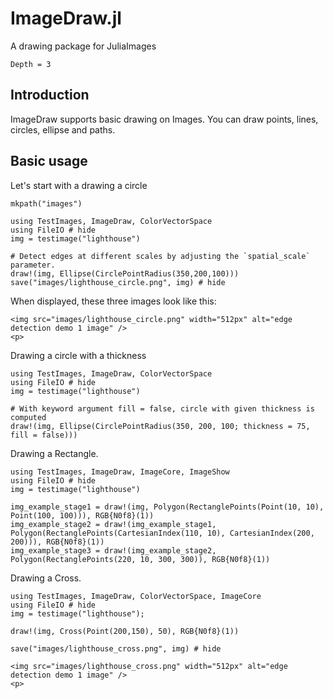 # ImageDraw.jl

A drawing package for JuliaImages

```@contents
Depth = 3
```

## Introduction

ImageDraw supports basic drawing on Images. You can draw points, lines, circles, ellipse and paths.  


## Basic usage

Let's start with a drawing a circle

```@setup usage
mkpath("images")
```

```@example usage
using TestImages, ImageDraw, ColorVectorSpace
using FileIO # hide
img = testimage("lighthouse")

# Detect edges at different scales by adjusting the `spatial_scale` parameter.
draw!(img, Ellipse(CirclePointRadius(350,200,100)))
save("images/lighthouse_circle.png", img) # hide
```

When displayed, these three images look like this:
```@raw html
<img src="images/lighthouse_circle.png" width="512px" alt="edge detection demo 1 image" />
<p>
```

Drawing a circle with a thickness

```@example usage
using TestImages, ImageDraw, ColorVectorSpace
using FileIO # hide
img = testimage("lighthouse")

# With keyword argument fill = false, circle with given thickness is computed 
draw!(img, Ellipse(CirclePointRadius(350, 200, 100; thickness = 75, fill = false)))
```

Drawing a Rectangle.

```@example usage
using TestImages, ImageDraw, ImageCore, ImageShow
using FileIO # hide
img = testimage("lighthouse")

img_example_stage1 = draw!(img, Polygon(RectanglePoints(Point(10, 10), Point(100, 100))), RGB{N0f8}(1))
img_example_stage2 = draw!(img_example_stage1, Polygon(RectanglePoints(CartesianIndex(110, 10), CartesianIndex(200, 200))), RGB{N0f8}(1))
img_example_stage3 = draw!(img_example_stage2, Polygon(RectanglePoints(220, 10, 300, 300)), RGB{N0f8}(1))
```

Drawing a Cross.

```@example usage
using TestImages, ImageDraw, ColorVectorSpace, ImageCore
using FileIO # hide
img = testimage("lighthouse");

draw!(img, Cross(Point(200,150), 50), RGB{N0f8}(1))

save("images/lighthouse_cross.png", img) # hide
```

```@raw html
<img src="images/lighthouse_cross.png" width="512px" alt="edge detection demo 1 image" />
<p>
```